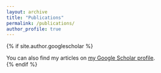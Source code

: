 ```yaml
---
layout: archive
title: "Publications"
permalink: /publications/
author_profile: true
---
```


{% if site.author.googlescholar %}
  <div class="wordwrap">You can also find my articles on <a href="{{site.author.googlescholar}}">my Google Scholar profile</a>.</div>
{% endif %}

[//]: # ({% include base_path %})

[//]: # ()
[//]: # ({% for post in site.publications reversed %})

[//]: # (  {% include archive-single.html %})

[//]: # ({% endfor %})
